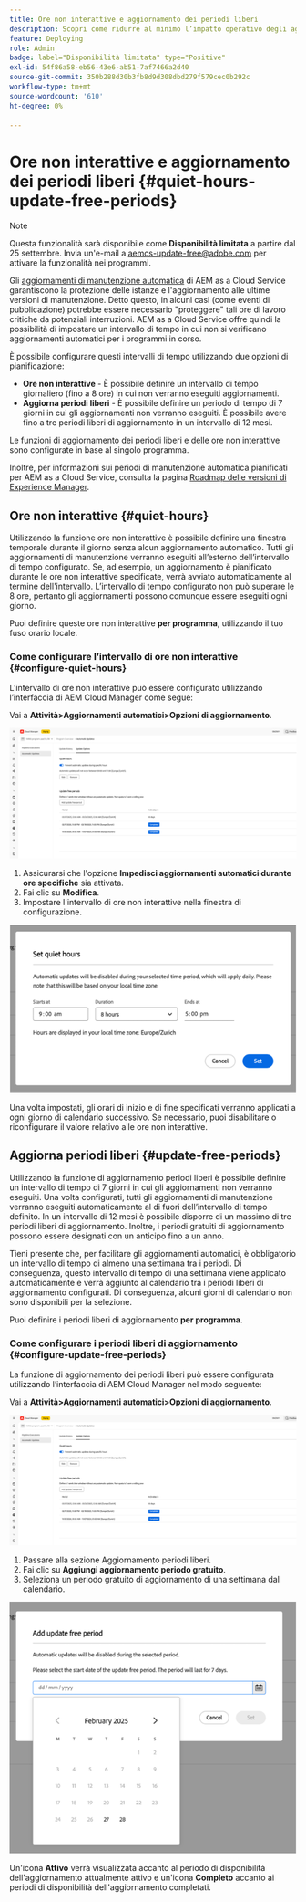 ```yaml
---
title: Ore non interattive e aggiornamento dei periodi liberi
description: Scopri come ridurre al minimo l’impatto operativo degli aggiornamenti automatici di AEM as a Cloud Service utilizzando le ore non interattive e i periodi senza aggiornamento.
feature: Deploying
role: Admin
badge: label="Disponibilità limitata" type="Positive"
exl-id: 54f86a58-eb56-43e6-ab51-7af7466a2d40
source-git-commit: 350b288d30b3fb8d9d308dbd279f579cec0b292c
workflow-type: tm+mt
source-wordcount: '610'
ht-degree: 0%

---
```


# Ore non interattive e aggiornamento dei periodi liberi {#quiet-hours-update-free-periods}

>[!NOTE]
>Questa funzionalità sarà disponibile come **Disponibilità limitata** a partire dal 25 settembre. Invia un&#39;e-mail a [aemcs-update-free@adobe.com](mailto:aemcs-update-free@adobe.com) per attivare la funzionalità nei programmi.

Gli [aggiornamenti di manutenzione automatica](/help/implementing/deploying/aem-version-updates.md) di AEM as a Cloud Service garantiscono la protezione delle istanze e l&#39;aggiornamento alle ultime versioni di manutenzione. Detto questo, in alcuni casi (come eventi di pubblicazione) potrebbe essere necessario &quot;proteggere&quot; tali ore di lavoro critiche da potenziali interruzioni. AEM as a Cloud Service offre quindi la possibilità di impostare un intervallo di tempo in cui non si verificano aggiornamenti automatici per i programmi in corso.

È possibile configurare questi intervalli di tempo utilizzando due opzioni di pianificazione:

* **Ore non interattive** - È possibile definire un intervallo di tempo giornaliero (fino a 8 ore) in cui non verranno eseguiti aggiornamenti.
* **Aggiorna periodi liberi** - È possibile definire un periodo di tempo di 7 giorni in cui gli aggiornamenti non verranno eseguiti. È possibile avere fino a tre periodi liberi di aggiornamento in un intervallo di 12 mesi.

Le funzioni di aggiornamento dei periodi liberi e delle ore non interattive sono configurate in base al singolo programma.

Inoltre, per informazioni sui periodi di manutenzione automatica pianificati per AEM as a Cloud Service, consulta la pagina [Roadmap delle versioni di Experience Manager](https://experienceleague.adobe.com/it/docs/experience-manager-release-information/aem-release-updates/update-releases-roadmap).

## Ore non interattive {#quiet-hours}

Utilizzando la funzione ore non interattive è possibile definire una finestra temporale durante il giorno senza alcun aggiornamento automatico. Tutti gli aggiornamenti di manutenzione verranno eseguiti all’esterno dell’intervallo di tempo configurato. Se, ad esempio, un aggiornamento è pianificato durante le ore non interattive specificate, verrà avviato automaticamente al termine dell&#39;intervallo. L’intervallo di tempo configurato non può superare le 8 ore, pertanto gli aggiornamenti possono comunque essere eseguiti ogni giorno.

Puoi definire queste ore non interattive **per programma**, utilizzando il tuo fuso orario locale.

### Come configurare l’intervallo di ore non interattive {#configure-quiet-hours}

L’intervallo di ore non interattive può essere configurato utilizzando l’interfaccia di AEM Cloud Manager come segue:

Vai a **Attività>Aggiornamenti automatici>Opzioni di aggiornamento**.

![Configurazione](assets/main-config.png)

1. Assicurarsi che l&#39;opzione **Impedisci aggiornamenti automatici durante ore specifiche** sia attivata.
2. Fai clic su **Modifica**.
3. Impostare l&#39;intervallo di ore non interattive nella finestra di configurazione.

![Configurazione ore di pausa](assets/quiet-hours.png)

Una volta impostati, gli orari di inizio e di fine specificati verranno applicati a ogni giorno di calendario successivo. Se necessario, puoi disabilitare o riconfigurare il valore relativo alle ore non interattive.

## Aggiorna periodi liberi {#update-free-periods}

Utilizzando la funzione di aggiornamento periodi liberi è possibile definire un intervallo di tempo di 7 giorni in cui gli aggiornamenti non verranno eseguiti. Una volta configurati, tutti gli aggiornamenti di manutenzione verranno eseguiti automaticamente al di fuori dell’intervallo di tempo definito. In un intervallo di 12 mesi è possibile disporre di un massimo di tre periodi liberi di aggiornamento. Inoltre, i periodi gratuiti di aggiornamento possono essere designati con un anticipo fino a un anno.

Tieni presente che, per facilitare gli aggiornamenti automatici, è obbligatorio un intervallo di tempo di almeno una settimana tra i periodi. Di conseguenza, questo intervallo di tempo di una settimana viene applicato automaticamente e verrà aggiunto al calendario tra i periodi liberi di aggiornamento configurati. Di conseguenza, alcuni giorni di calendario non sono disponibili per la selezione.

Puoi definire i periodi liberi di aggiornamento **per programma**.

### Come configurare i periodi liberi di aggiornamento {#configure-update-free-periods}

La funzione di aggiornamento dei periodi liberi può essere configurata utilizzando l’interfaccia di AEM Cloud Manager nel modo seguente:

Vai a **Attività>Aggiornamenti automatici>Opzioni di aggiornamento**.

![Configurazione](assets/main-config.png)

1. Passare alla sezione Aggiornamento periodi liberi.
2. Fai clic su **Aggiungi aggiornamento periodo gratuito**.
3. Seleziona un periodo gratuito di aggiornamento di una settimana dal calendario.

![Aggiorna configurazione periodi liberi](assets/update-free-periods.png)

Un&#39;icona **Attivo** verrà visualizzata accanto al periodo di disponibilità dell&#39;aggiornamento attualmente attivo e un&#39;icona **Completo** accanto ai periodi di disponibilità dell&#39;aggiornamento completati.
